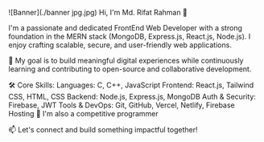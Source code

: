 ![Banner](./banner jpg.jpg)
Hi, I'm Md. Rifat Rahman 👋

I'm a passionate and dedicated FrontEnd Web Developer with a strong foundation in the MERN stack (MongoDB, Express.js, React.js, Node.js). I enjoy crafting scalable, secure, and user-friendly web applications.

🎯 My goal is to build meaningful digital experiences while continuously learning and contributing to open-source and collaborative development.

🛠️ Core Skills:
Languages: C, C++, JavaScript
Frontend: React.js, Tailwind CSS, HTML, CSS
Backend: Node.js, Express.js, MongoDB
Auth & Security: Firebase, JWT
Tools & DevOps: Git, GitHub, Vercel, Netlify, Firebase Hosting
📌 I'm also a competitive programmer

📫 Let's connect and build something impactful together!
